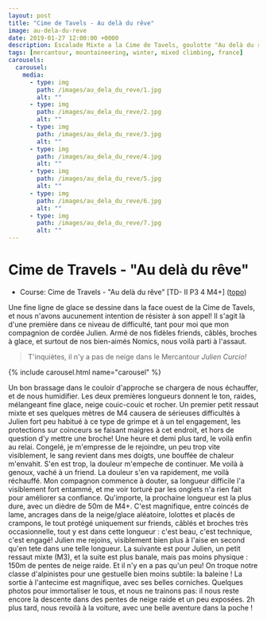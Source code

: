 ```yaml
---
layout: post
title: "Cime de Tavels - Au delà du rêve"
image: au-dela-du-reve 
date: 2019-01-27 12:00:00 +0000
description: Escalade Mixte a la Cime de Tavels, goulotte "Au delà du rêve"
tags: [mercantour, mountaineering, winter, mixed climbing, france]
carousels:
  carousel:
    media:
      - type: img 
        path: /images/au_dela_du_reve/1.jpg
        alt: ""
      - type: img 
        path: /images/au_dela_du_reve/2.jpg
        alt: ""
      - type: img 
        path: /images/au_dela_du_reve/3.jpg
        alt: ""
      - type: img 
        path: /images/au_dela_du_reve/4.jpg
        alt: ""
      - type: img 
        path: /images/au_dela_du_reve/5.jpg
        alt: ""
      - type: img 
        path: /images/au_dela_du_reve/6.jpg
        alt: ""
      - type: img 
        path: /images/au_dela_du_reve/7.jpg
        alt: ""
---
```


# Cime de Travels - "Au delà du rêve"

- Course: Cime de Travels - "Au delà du rêve" [TD- II P3 4 M4+] ([topo](https://www.camptocamp.org/routes/156117/fr/cime-de-tavels-au-dela-du-reve)) 


Une fine ligne de glace se dessine dans la face ouest de la Cime de Tavels, et nous n'avons aucunement intention de résister à son appel! Il s'agit là d'une première dans ce niveau de difficulté, tant pour moi que mon compagnion de cordée Julien. Armé de nos fidèles friends, câblés, broches à glace, et surtout de nos bien-aimés Nomics, nous voilà parti à l'assaut.

> T'inquiètes, il n'y a pas de neige dans le Mercantour
> <cite>Julien Curcio!</cite>

{% include carousel.html name="carousel" %}

Un bon brassage dans le couloir d'approche se chargera de nous échauffer, et de nous humidifier. Les deux premières longueurs donnent le ton, raides, mélangeant fine glace, neige couic-couic et rocher. Un premier petit ressaut mixte et ses quelques mètres de M4 causera de sérieuses difficultés à Julien fort peu habitué à ce type de grimpe et à un tel engagement, les protections sur coinceurs se faisant maigres à cet endroit, et hors de question d'y mettre une broche! Une heure et demi plus tard, le voilà enfin au relai. Congelé, je m'empresse de le rejoindre, un peu trop vite visiblement, le sang revient dans mes doigts, une bouffée de chaleur m'envahit. S'en est trop, la douleur m'empeche de continuer. Me voilà à genoux, vaché à un friend. La douleur s'en va rapidement, me voilà réchauffé. Mon compagnon commence à douter, sa longueur difficile l'a visiblement fort entammé, et me voir torturé par les onglets n'a rien fait pour améliorer sa confiance. Qu'importe, la prochaine longueur est la plus dure, avec un dièdre de 50m de M4+. C'est magnifique, entre coincés de lame, ancrages dans de la neige/glace aléatoire, lolottes et placés de crampons, le tout protégé uniquement sur friends, câblés et broches très occasionnelle, tout y est dans cette longueur : c'est beau, c'est technique, c'est engagé! Julien me rejoins, visiblement bien plus à l'aise en second qu'en tete dans une telle longueur. La suivante est pour Julien, un petit ressaut mixte (M3), et la suite est plus banale, mais pas moins physique : 150m de pentes de neige raide. Et il n'y en a pas qu'un peu! On troque notre classe d'alpinistes pour une gestuelle bien moins subtile: la baleine !
La sortie à l'antecime est magnifique, avec ses belles corniches. Quelques photos pour immortaliser le tous, et nous ne trainons pas: il nous reste encore la descente dans des pentes de neige raide et un peu exposées. 2h plus tard, nous revoilà à la voiture, avec une belle aventure dans la poche !
